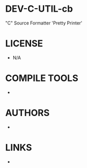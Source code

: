 DEV-C-UTIL-cb
=============

"C" Source Formatter   'Pretty Printer'


LICENSE
===============
* N/A

COMPILE TOOLS
===============
* 

AUTHORS
===============
* 

LINKS
===============
* 
